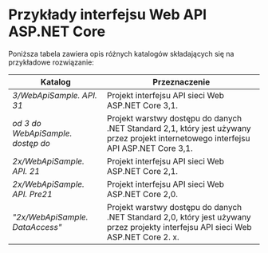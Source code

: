 # <a name="aspnet-core-web-api-samples"></a>Przykłady interfejsu Web API ASP.NET Core

Poniższa tabela zawiera opis różnych katalogów składających się na przykładowe rozwiązanie:

| Katalog                   | Przeznaczenie |
|-----------------------------|------------------------------------------------------------|
| *3/WebApiSample. API. 31*    | Projekt interfejsu API sieci Web ASP.NET Core 3,1.                       |
| *od 3 do WebApiSample. dostęp do*| Projekt warstwy dostępu do danych .NET Standard 2,1, który jest używany przez projekt internetowego interfejsu API ASP.NET Core 3,1.|
| *2x/WebApiSample. API. 21*    | Projekt interfejsu API sieci Web ASP.NET Core 2,1.                         |
| *2x/WebApiSample. API. Pre21* | Projekt interfejsu API sieci Web ASP.NET Core 2,0.                         |
| *"2x/WebApiSample. DataAccess"*| Projekt warstwy dostępu do danych .NET Standard 2,0, który jest używany przez projekty interfejsu API sieci Web ASP.NET Core 2. x.|
